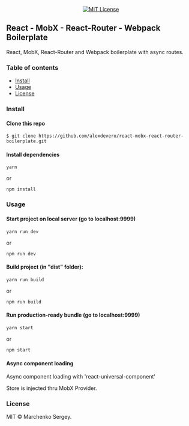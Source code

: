 ﻿<p align="center">
  <a href="http://opensource.org/licenses/MIT"><img alt="MIT License" src="https://img.shields.io/npm/l/express.svg"></a>
</p>

## React - MobX - React-Router - Webpack Boilerplate

React, MobX, React-Router and Webpack boilerplate with async routes.

### Table of contents

* [Install](#install)
* [Usage](#usage)
* [License](#license)

### Install

#### Clone this repo

```
$ git clone https://github.com/alexdevero/react-mobx-react-router-boilerplate.git
```

#### Install dependencies

```
yarn
```
or
```
npm install
```

### Usage

#### Start project on local server (go to localhost:9999)

```
yarn run dev
```
or
```
npm run dev
```

#### Build project (in "dist" folder):

```
yarn run build
```
or
```
npm run build
```

#### Run production-ready bundle (go to localhost:9999)

```
yarn start
```
or
```
npm start
```

#### Async component loading

Async component loading with 'react-universal-component'

Store is injected thru MobX Provider.

### License

MIT © Marchenko Sergey.
